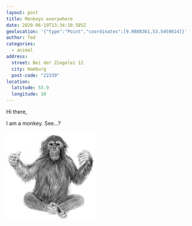 ```yaml
---
layout: post
title: Monkeys everywhere
date: 2020-06-19T13:34:10.585Z
geolocation: '{"type":"Point","coordinates":[9.9888361,53.5459814]}'
author: Ted
categories:
  - animal
address:
  street: Bei der Ziegelei 12
  city: Hamburg
  post-code: "22339"
location:
  latitude: 53.9
  longitude: 10
---
```

Hi there, 

I am a monkey. See...?

![](/assets/uploads/affe.jpg)